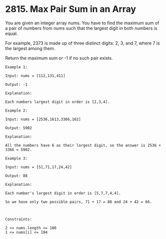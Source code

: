 # 2815. Max Pair Sum in an Array

You are given an integer array nums. You have to find the maximum sum of a pair of numbers from nums such that the largest digit in both numbers is equal.

For example, 2373 is made up of three distinct digits: 2, 3, and 7, where 7 is the largest among them.

Return the maximum sum or -1 if no such pair exists.


```
Example 1:

Input: nums = [112,131,411]

Output: -1

Explanation:

Each numbers largest digit in order is [2,3,4].

Example 2:

Input: nums = [2536,1613,3366,162]

Output: 5902

Explanation:

All the numbers have 6 as their largest digit, so the answer is 2536 + 3366 = 5902.

Example 3:

Input: nums = [51,71,17,24,42]

Output: 88

Explanation:

Each number's largest digit in order is [5,7,7,4,4].

So we have only two possible pairs, 71 + 17 = 88 and 24 + 42 = 66.



Constraints:

2 <= nums.length <= 100
1 <= nums[i] <= 104
```